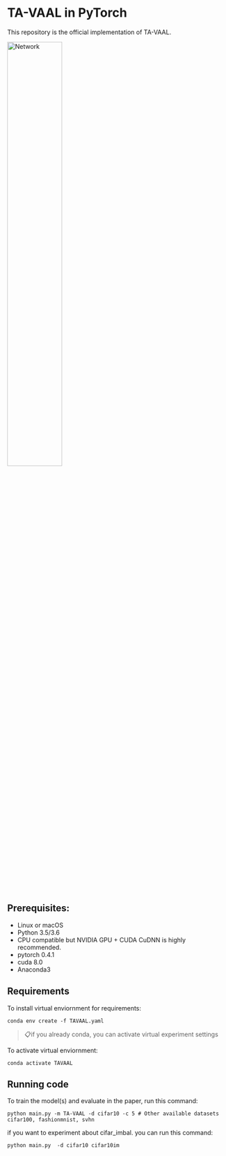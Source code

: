 # TA-VAAL in PyTorch

This repository is the official implementation of TA-VAAL. 

<img src="./plots/Network.png" width="50%" height="50%" alt="Network"></img>

## Prerequisites:   
- Linux or macOS
- Python 3.5/3.6
- CPU compatible but NVIDIA GPU + CUDA CuDNN is highly recommended.
- pytorch 0.4.1
- cuda 8.0
- Anaconda3

## Requirements

To install virtual enviornment for requirements:

```setup
conda env create -f TAVAAL.yaml
```

> 📋if you already conda, you can activate virtual experiment settings

To activate virtual enviornment:

```activate
conda activate TAVAAL
```

## Running code

To train the model(s) and evaluate in the paper, run this command:

```train
python main.py -m TA-VAAL -d cifar10 -c 5 # Other available datasets cifar100, fashionmnist, svhn
```

if you want to experiment about cifar_imbal. you can run this command:

```
python main.py  -d cifar10 cifar10im
```